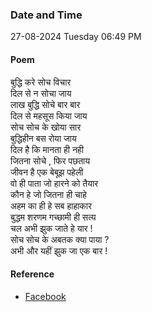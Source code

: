 ### Date and Time

27-08-2024 Tuesday 06:49 PM

#### Poem

बुद्धि करे सोच विचार <br />
दिल से न सोचा जाय <br />
लाख बुद्धि सोचे बार बार <br />
दिल से महसूस किया जाय <br />
सोच सोच के खोया सार <br />
बुद्धिहीन बस रोया जाय <br />
दिल है कि मानता ही नही <br />
जितना सोचे , फिर पछताय <br />
जीवन है एक बेबूझ पहेली <br />
वो ही पाता जो हारने को तैयार <br />
कौन हे जो जितना ही चाहे  <br />
अहम का ही हे सब हाहाकार  <br />
बुद्धम शरणम गच्छामी ही सत्य <br />
चल अभी झुक जाते हे यार ! <br />
सोच सोच के अबतक क्या पाया ? <br />
अभी और यहीं झुक जा एक बार !

#### Reference

* [Facebook](https://www.facebook.com/share/p/ibdzAARGvjqn7u4t/)
